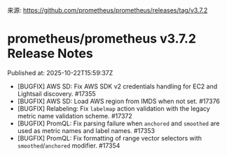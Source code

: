 来源: https://github.com/prometheus/prometheus/releases/tag/v3.7.2

# prometheus/prometheus v3.7.2 Release Notes

Published at: 2025-10-22T15:59:37Z

* [BUGFIX] AWS SD: Fix AWS SDK v2 credentials handling for EC2 and Lightsail discovery. #17355
* [BUGFIX] AWS SD: Load AWS region from IMDS when not set. #17376
* [BUGFIX] Relabeling: Fix `labelmap` action validation with the legacy metric name validation scheme. #17372
* [BUGFIX] PromQL: Fix parsing failure when `anchored` and `smoothed` are used as metric names and label names. #17353
* [BUGFIX] PromQL: Fix formatting of range vector selectors with `smoothed`/`anchored` modifier. #17354
